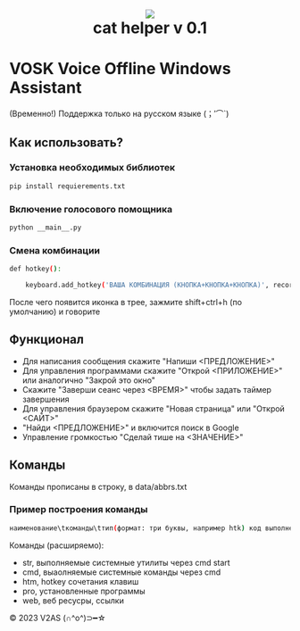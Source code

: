 <h1 align="center">
  <img src="speech/data/scaled-cat.ico"><br/>cat helper v 0.1
</h1>

# VOSK Voice Offline Windows Assistant

(Временно!) Поддержка только на русском языке (；′⌒`)
## Как использовать?

### Установка необходимых библиотек
```bash
pip install requierements.txt
```

### Включение голосового помощника
```bash
python __main__.py
```

### Смена комбинации
```bash
def hotkey():

    keyboard.add_hotkey('ВАША КОМБИНАЦИЯ (КНОПКА+КНОПКА+КНОПКА)', record_and_recognize)
```
После чего появится иконка в трее, зажмите shift+ctrl+h (по умолчанию) и говорите

## Функционал 
- Для написания сообщения скажите "Напиши <ПРЕДЛОЖЕНИЕ>"
- Для управления программами скажите "Открой <ПРИЛОЖЕНИЕ>" или аналогично "Закрой это окно"
- Скажите "Заверши сеанс через <ВРЕМЯ>" чтобы задать таймер завершения
- Для управления браузером скажите "Новая страница" или "Открой <САЙТ>"
- "Найди <ПРЕДЛОЖЕНИЕ>" и включится поиск в Google
- Управление громкостью "Сделай тише на <ЗНАЧЕНИЕ>"
## Команды 
Команды прописаны в строку, в data/abbrs.txt
### Пример построения команды
```bash
наименование\tкоманды\tтип(формат: три буквы, например htk) код выполнения (через пробел)
```
Команды (расширяемо):
- str, выполняемые системные утилиты через cmd start
- cmd, выаолняемые системные команды через cmd
- htm, hotkey сочетания клавиш
- pro, установленные программы
- web, веб ресусры, ссылки

© 2023 V2AS (∩^o^)⊃━☆ 

